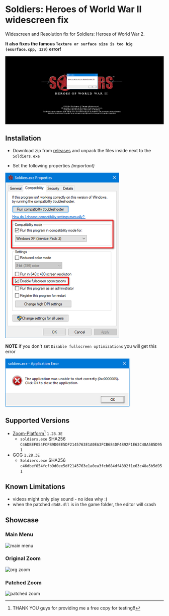 # Soldiers: Heroes of World War II widescreen fix
Widescreen and Resolution fix for Soldiers: Heroes of World War 2.

**It also fixes the famous `Texture or surface size is too big (esurface.cpp, 129)` error!**

![THE error](images/ksnip_20211117-015937.png)

## Installation

- Download zip from [releases](https://github.com/zocker-160/Soldiers-HoWW2-widescreen-fix/releases) and unpack the files inside next to the `Soldiers.exe`

- Set the following properties *(important)*

![exe props](images/ksnip_20211117-100339.png)

**NOTE** if you don't set `Disable fullscreen optimizations` you will get this error

![sucky error](images/ksnip_20211117-102516.png)

## Supported Versions

- [Zoom-Platform](https://www.zoom-platform.com/product/soldiers-heroes-of-world-war-ii)[^1] `1.28.3E`
    - `soldiers.exe` SHA256 `C46DBEF054FCFB9D0EE5DF2145763E1A0EA3FCB684DF4892F1E63C48A5B5D951`
- GOG `1.28.3E`
    - `Soldiers.exe` SHA256 `c46dbef054fcfb9d0ee5df2145763e1a0ea3fcb684df4892f1e63c48a5b5d951`

[^1]: THANK YOU guys for providing me a free copy for testing!!
    
## Known Limitations

- videos might only play sound - no idea why :(
- when the patched `d3d8.dll` is in the game folder, the editor will crash

## Showcase
### Main Menu
![main menu](images/Screenshot_20211117_020203.png)

### Original Zoom
![org zoom](images/Screenshot_20211117_020409.png)

### Patched Zoom
![patched zoom](images/Screenshot_20211117_020509.png)
